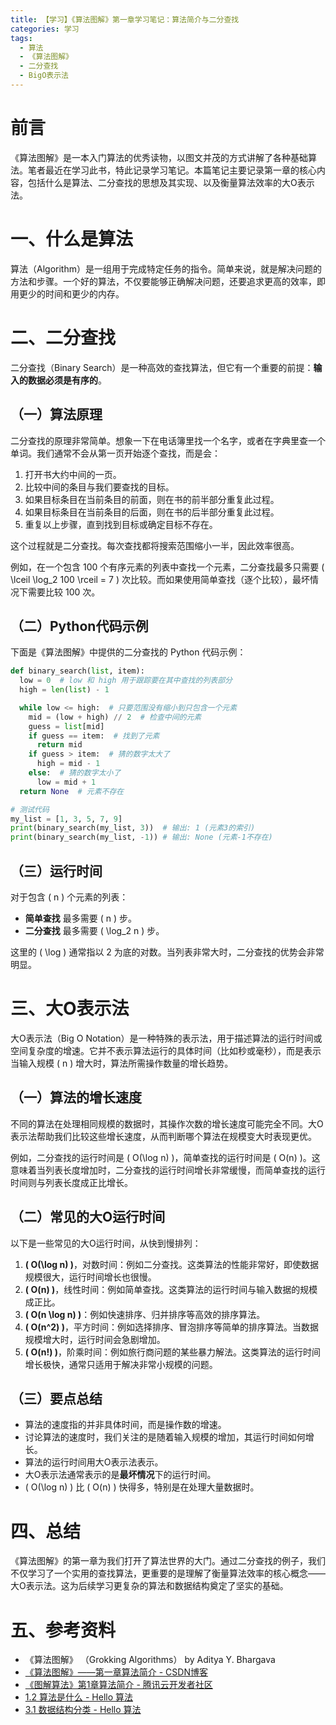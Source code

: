 ```yaml
---
title: 【学习】《算法图解》第一章学习笔记：算法简介与二分查找
categories: 学习
tags:
  - 算法
  - 《算法图解》
  - 二分查找
  - BigO表示法
---
```


# 前言

《算法图解》是一本入门算法的优秀读物，以图文并茂的方式讲解了各种基础算法。笔者最近在学习此书，特此记录学习笔记。本篇笔记主要记录第一章的核心内容，包括什么是算法、二分查找的思想及其实现、以及衡量算法效率的大O表示法。

# 一、什么是算法

算法（Algorithm）是一组用于完成特定任务的指令。简单来说，就是解决问题的方法和步骤。一个好的算法，不仅要能够正确解决问题，还要追求更高的效率，即用更少的时间和更少的内存。

# 二、二分查找

二分查找（Binary Search）是一种高效的查找算法，但它有一个重要的前提：**输入的数据必须是有序的**。

## （一）算法原理

二分查找的原理非常简单。想象一下在电话簿里找一个名字，或者在字典里查一个单词。我们通常不会从第一页开始逐个查找，而是会：

1.  打开书大约中间的一页。
2.  比较中间的条目与我们要查找的目标。
3.  如果目标条目在当前条目的前面，则在书的前半部分重复此过程。
4.  如果目标条目在当前条目的后面，则在书的后半部分重复此过程。
5.  重复以上步骤，直到找到目标或确定目标不存在。

这个过程就是二分查找。每次查找都将搜索范围缩小一半，因此效率很高。

例如，在一个包含 100 个有序元素的列表中查找一个元素，二分查找最多只需要 \( \lceil \log_2 100 \rceil = 7 \) 次比较。而如果使用简单查找（逐个比较），最坏情况下需要比较 100 次。

## （二）Python代码示例

下面是《算法图解》中提供的二分查找的 Python 代码示例：

```python
def binary_search(list, item):
  low = 0  # low 和 high 用于跟踪要在其中查找的列表部分
  high = len(list) - 1

  while low <= high:  # 只要范围没有缩小到只包含一个元素
    mid = (low + high) // 2  # 检查中间的元素
    guess = list[mid]
    if guess == item:  # 找到了元素
      return mid
    if guess > item:  # 猜的数字太大了
      high = mid - 1
    else:  # 猜的数字太小了
      low = mid + 1
  return None  # 元素不存在

# 测试代码
my_list = [1, 3, 5, 7, 9]
print(binary_search(my_list, 3))  # 输出: 1 (元素3的索引)
print(binary_search(my_list, -1)) # 输出: None (元素-1不存在)
```

## （三）运行时间

对于包含 \( n \) 个元素的列表：

-   **简单查找** 最多需要 \( n \) 步。
-   **二分查找** 最多需要 \( \log_2 n \) 步。

这里的 \( \log \) 通常指以 2 为底的对数。当列表非常大时，二分查找的优势会非常明显。

# 三、大O表示法

大O表示法（Big O Notation）是一种特殊的表示法，用于描述算法的运行时间或空间复杂度的增速。它并不表示算法运行的具体时间（比如秒或毫秒），而是表示当输入规模 \( n \) 增大时，算法所需操作数量的增长趋势。

## （一）算法的增长速度

不同的算法在处理相同规模的数据时，其操作次数的增长速度可能完全不同。大O表示法帮助我们比较这些增长速度，从而判断哪个算法在规模变大时表现更优。

例如，二分查找的运行时间是 \( O(\log n) \)，简单查找的运行时间是 \( O(n) \)。这意味着当列表长度增加时，二分查找的运行时间增长非常缓慢，而简单查找的运行时间则与列表长度成正比增长。

## （二）常见的大O运行时间

以下是一些常见的大O运行时间，从快到慢排列：

1.  **\( O(\log n) \)**，对数时间：例如二分查找。这类算法的性能非常好，即使数据规模很大，运行时间增长也很慢。
2.  **\( O(n) \)**，线性时间：例如简单查找。这类算法的运行时间与输入数据的规模成正比。
3.  **\( O(n \log n) \)**：例如快速排序、归并排序等高效的排序算法。
4.  **\( O(n^2) \)**，平方时间：例如选择排序、冒泡排序等简单的排序算法。当数据规模增大时，运行时间会急剧增加。
5.  **\( O(n!) \)**，阶乘时间：例如旅行商问题的某些暴力解法。这类算法的运行时间增长极快，通常只适用于解决非常小规模的问题。

## （三）要点总结

-   算法的速度指的并非具体时间，而是操作数的增速。
-   讨论算法的速度时，我们关注的是随着输入规模的增加，其运行时间如何增长。
-   算法的运行时间用大O表示法表示。
-   大O表示法通常表示的是**最坏情况**下的运行时间。
-   \( O(\log n) \) 比 \( O(n) \) 快得多，特别是在处理大量数据时。

# 四、总结

《算法图解》的第一章为我们打开了算法世界的大门。通过二分查找的例子，我们不仅学习了一个实用的查找算法，更重要的是理解了衡量算法效率的核心概念——大O表示法。这为后续学习更复杂的算法和数据结构奠定了坚实的基础。

# 五、参考资料

-   《算法图解》 （Grokking Algorithms） by Aditya Y. Bhargava
-   [《算法图解》——第一章算法简介 - CSDN博客](https://blog.csdn.net/qq_41010142/article/details/80040233)
-   [《图解算法》第1章算法简介 - 腾讯云开发者社区](https://cloud.tencent.com/developer/article/1674790)
-   [1.2 算法是什么 - Hello 算法](https://www.hello-algo.com/chapter_introduction/what_is_dsa/)
-   [3.1 数据结构分类 - Hello 算法](https://www.hello-algo.com/chapter_data_structure/classification_of_data_structure/) 